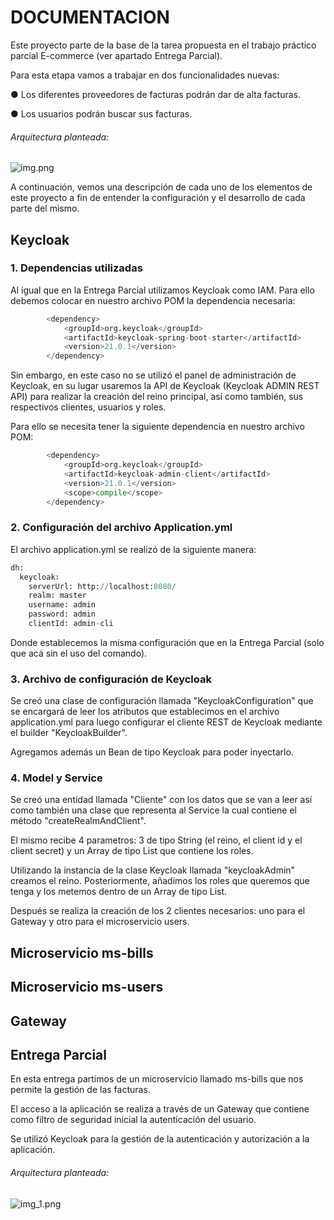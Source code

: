# DOCUMENTACION

Este proyecto parte de la base de la tarea propuesta en el trabajo práctico parcial E-commerce (ver apartado Entrega Parcial).

Para esta etapa vamos a trabajar en dos funcionalidades nuevas:

● Los diferentes proveedores de facturas podrán dar de alta facturas.

● Los usuarios podrán buscar sus facturas.


###### Arquitectura planteada:

![img.png](assets%2Fimg.png)

A continuación, vemos una descripción de cada uno de los elementos de este proyecto a fin de entender la configuración y el desarrollo de cada parte del mismo.

## Keycloak

### 1. Dependencias utilizadas

Al igual que en la Entrega Parcial utilizamos Keycloak como IAM. Para ello debemos colocar en nuestro archivo POM la dependencia necesaria:

```python
		<dependency>
			<groupId>org.keycloak</groupId>
			<artifactId>keycloak-spring-boot-starter</artifactId>
			<version>21.0.1</version>
		</dependency>
```


Sin embargo, en este caso no se utilizó el panel de administración de Keycloak, en su lugar usaremos la API de Keycloak (Keycloak ADMIN REST API) para realizar la creación del reino principal, así como también, sus respectivos clientes, usuarios y roles.

Para ello se necesita tener la siguiente dependencia en nuestro archivo POM:

```python
		<dependency>
			<groupId>org.keycloak</groupId>
			<artifactId>keycloak-admin-client</artifactId>
			<version>21.0.1</version>
			<scope>compile</scope>
		</dependency>
```

### 2. Configuración del archivo Application.yml

El archivo application.yml se realizó de la siguiente manera:

```python
dh:
  keycloak:
    serverUrl: http://localhost:8080/
    realm: master
    username: admin
    password: admin
    clientId: admin-cli
```

Donde establecemos la misma configuración que en la Entrega Parcial (solo que acá sin el uso del comando).

### 3. Archivo de configuración de Keycloak

Se creó una clase de configuración llamada "KeycloakConfiguration" que se encargará de leer los atributos que establecimos en el archivo application.yml para luego configurar el cliente REST de Keycloak mediante el builder "KeycloakBuilder". 

Agregamos además un Bean de tipo Keycloak para poder inyectarlo. 

### 4. Model y Service

Se creó una entidad llamada "Cliente" con los datos que se van a leer así como también una clase que representa al Service la cual contiene el método "createRealmAndClient".

El mismo recibe 4 parametros: 3 de tipo String (el reino, el client id y el client secret) y un Array de tipo List que contiene los roles.

Utilizando la instancia de la clase Keycloak llamada "keycloakAdmin" creamos el reino. Posteriormente, añadimos los roles que queremos que tenga y los metemos dentro de un Array de tipo List.

Después se realiza la creación de los 2 clientes necesarios: uno para el Gateway y otro para el microservicio users.













## Microservicio ms-bills







## Microservicio ms-users






## Gateway



## Entrega Parcial

En esta entrega partimos de un microservicio llamado ms-bills que nos permite la gestión de las facturas.

El acceso a la aplicación se realiza a través de un Gateway que contiene como filtro de seguridad inicial la autenticación del usuario.

Se utilizó Keycloak para la gestión de la autenticación y autorización a la aplicación.

###### Arquitectura planteada:

![img_1.png](assets%2Fimg_1.png)